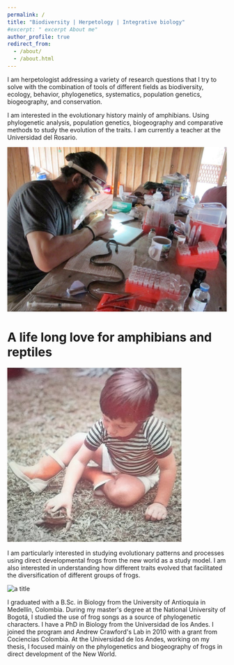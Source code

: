 ```yaml
---
permalink: /
title: "Biodiversity | Herpetology | Integrative biology"
#excerpt: " excerpt About me"
author_profile: true
redirect_from: 
  - /about/
  - /about.html
---
```


I am herpetologist addressing a variety of research questions that I try to solve with the combination of tools of different fields as biodiversity, ecology, behavior, phylogenetics, systematics, population genetics, biogeography, and conservation.

I am interested in the evolutionary history mainly of amphibians. Using phylogenetic analysis, population genetics, biogeography and comparative methods to study the evolution of the traits. I am currently a teacher at the Universidad del Rosario.

![](/images/2016_canocristales.jpeg "a title")

# A life long love for amphibians and reptiles

![](/images/herpLove_Lucas.jpeg "a title")

I am particularly interested in studying evolutionary patterns and processes using direct developmental frogs from the new world as a study model. I am also interested in understanding how different traits evolved that facilitated the diversification of different groups of frogs.

![](/images/DSC_4661.JPG "a title")

I graduated with a B.Sc. in Biology from the University of Antioquia in Medellín, Colombia. During my master's degree at the National University of Bogotá, I studied the use of frog songs as a source of phylogenetic characters. I have a PhD in Biology from the Universidad de los Andes. I joined the program and Andrew Crawford's Lab in 2010 with a grant from Cociencias Colombia. At the Universidad de los Andes, working on my thesis, I focused mainly on the phylogenetics and biogeography of frogs in direct development of the New World.
